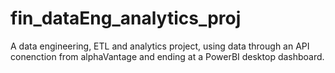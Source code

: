 # fin_dataEng_analytics_proj
A data engineering, ETL and analytics project, using data through an API conenction from alphaVantage and ending at a PowerBI desktop dashboard.

